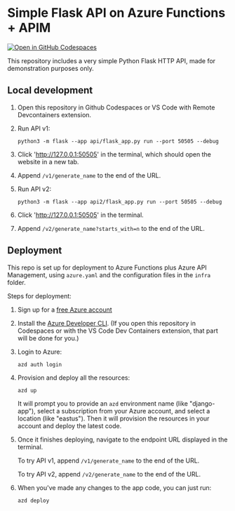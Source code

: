 # Simple Flask API on Azure Functions + APIM

[![Open in GitHub Codespaces](https://github.com/codespaces/badge.svg)](https://github.com/codespaces/new?hide_repo_select=true&repo=pamelafox%2Fsimple-flask-api-azure-function)

This repository includes a very simple Python Flask HTTP API, made for demonstration purposes only.

## Local development

1. Open this repository in Github Codespaces or VS Code with Remote Devcontainers extension.
2. Run API v1:

    ```console
    python3 -m flask --app api/flask_app.py run --port 50505 --debug
    ```

3. Click 'http://127.0.0.1:50505' in the terminal, which should open the website in a new tab.
4. Append `/v1/generate_name` to the end of the URL.
5. Run API v2:

    ```console
    python3 -m flask --app api2/flask_app.py run --port 50505 --debug
    ```

6. Click 'http://127.0.0.1:50505' in the terminal.
7. Append `/v2/generate_name?starts_with=n` to the end of the URL.

## Deployment

This repo is set up for deployment to Azure Functions plus Azure API Management,
using `azure.yaml` and the configuration files in the `infra` folder.

Steps for deployment:

1. Sign up for a [free Azure account](https://azure.microsoft.com/free/)
2. Install the [Azure Developer CLI](https://learn.microsoft.com/azure/developer/azure-developer-cli/install-azd). (If you open this repository in Codespaces or with the VS Code Dev Containers extension, that part will be done for you.)
3. Login to Azure:

    ```shell
    azd auth login
    ```

4. Provision and deploy all the resources:

    ```shell
    azd up
    ```

    It will prompt you to provide an `azd` environment name (like "django-app"), select a subscription from your Azure account, and select a location (like "eastus"). Then it will provision the resources in your account and deploy the latest code.

5. Once it finishes deploying, navigate to the endpoint URL displayed in the terminal.

    To try API v1, append `/v1/generate_name` to the end of the URL.

    To try API v2, append `/v2/generate_name` to the end of the URL.

6. When you've made any changes to the app code, you can just run:

    ```shell
    azd deploy
    ```
